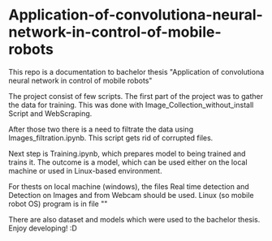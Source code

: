 # Application-of-convolutiona-neural-network-in-control-of-mobile-robots
This repo is a documentation to bachelor thesis "Application of convolutiona neural network in control of mobile robots"


The project consist of few scripts. The first part of the project was to gather the data for training. This was done with Image_Collection_without_install Script and WebScraping. 

After those two there is a need to filtrate the data using Images_filtration.ipynb. This script gets rid of corrupted files.

Next step is Training.ipynb, which prepares model to being trained and trains it. The outcome is a model, which can be used either on the local machine or used in Linux-based environment.

For thests on local machine (windows), the files Real time detection and Detection on Images and from Webcam should be used. Linux (so mobile robot OS) program is in file ""

There are also dataset and models which were used to the bachelor thesis. Enjoy developing! :D
